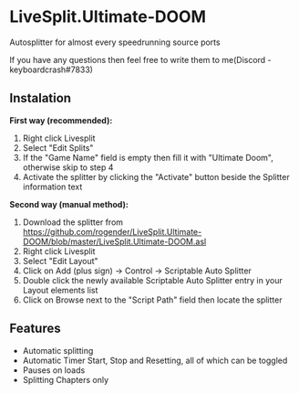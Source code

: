 # LiveSplit.Ultimate-DOOM
Autosplitter for almost every speedrunning source ports

If you have any questions then feel free to write them to me(Discord - keyboardcrash#7833)


## Instalation
**First way (recommended):**
 1. Right click Livesplit
 2. Select "Edit Splits"
 3. If the "Game Name" field is empty then fill it with "Ultimate Doom", otherwise skip to step 4
 4. Activate the splitter by clicking the "Activate" button beside the Splitter information text

**Second way (manual method):**
 1. Download the splitter from https://github.com/rogender/LiveSplit.Ultimate-DOOM/blob/master/LiveSplit.Ultimate-DOOM.asl
 2. Right click Livesplit
 3. Select "Edit Layout"
 4. Click on Add (plus sign) -> Control -> Scriptable Auto Splitter
 5. Double click the newly available Scriptable Auto Splitter entry in your Layout elements list
 6. Click on Browse next to the "Script Path" field then locate the splitter

## Features
 - Automatic splitting
 - Automatic Timer Start, Stop and Resetting, all of which can be toggled
 - Pauses on loads
 - Splitting Chapters only
